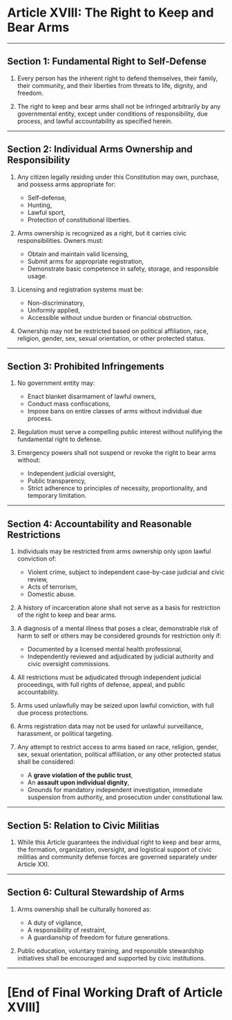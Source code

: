 # Article XVIII: The Right to Keep and Bear Arms

---

## Section 1: Fundamental Right to Self-Defense

1. Every person has the inherent right to defend themselves, their family, their community, and their liberties from threats to life, dignity, and freedom.

2. The right to keep and bear arms shall not be infringed arbitrarily by any governmental entity, except under conditions of responsibility, due process, and lawful accountability as specified herein.

---

## Section 2: Individual Arms Ownership and Responsibility

1. Any citizen legally residing under this Constitution may own, purchase, and possess arms appropriate for:

   - Self-defense,
   - Hunting,
   - Lawful sport,
   - Protection of constitutional liberties.

2. Arms ownership is recognized as a right, but it carries civic responsibilities. Owners must:

   - Obtain and maintain valid licensing,
   - Submit arms for appropriate registration,
   - Demonstrate basic competence in safety, storage, and responsible usage.

3. Licensing and registration systems must be:

   - Non-discriminatory,
   - Uniformly applied,
   - Accessible without undue burden or financial obstruction.

4. Ownership may not be restricted based on political affiliation, race, religion, gender, sex, sexual orientation, or other protected status.

---

## Section 3: Prohibited Infringements

1. No government entity may:

   - Enact blanket disarmament of lawful owners,
   - Conduct mass confiscations,
   - Impose bans on entire classes of arms without individual due process.

2. Regulation must serve a compelling public interest without nullifying the fundamental right to defense.

3. Emergency powers shall not suspend or revoke the right to bear arms without:

   - Independent judicial oversight,
   - Public transparency,
   - Strict adherence to principles of necessity, proportionality, and temporary limitation.

---

## Section 4: Accountability and Reasonable Restrictions

1. Individuals may be restricted from arms ownership only upon lawful conviction of:

   - Violent crime, subject to independent case-by-case judicial and civic review,
   - Acts of terrorism,
   - Domestic abuse.

2. A history of incarceration alone shall not serve as a basis for restriction of the right to keep and bear arms.

3. A diagnosis of a mental illness that poses a clear, demonstrable risk of harm to self or others may be considered grounds for restriction only if:

   - Documented by a licensed mental health professional,
   - Independently reviewed and adjudicated by judicial authority and civic oversight commissions.

4. All restrictions must be adjudicated through independent judicial proceedings, with full rights of defense, appeal, and public accountability.

5. Arms used unlawfully may be seized upon lawful conviction, with full due process protections.

6. Arms registration data may not be used for unlawful surveillance, harassment, or political targeting.

7. Any attempt to restrict access to arms based on race, religion, gender, sex, sexual orientation, political affiliation, or any other protected status shall be considered:

   - A **grave violation of the public trust**,
   - An **assault upon individual dignity**,
   - Grounds for mandatory independent investigation, immediate suspension from authority, and prosecution under constitutional law.

---

## Section 5: Relation to Civic Militias

1. While this Article guarantees the individual right to keep and bear arms, the formation, organization, oversight, and logistical support of civic militias and community defense forces are governed separately under Article XXI.

---

## Section 6: Cultural Stewardship of Arms

1. Arms ownership shall be culturally honored as:

   - A duty of vigilance,
   - A responsibility of restraint,
   - A guardianship of freedom for future generations.

2. Public education, voluntary training, and responsible stewardship initiatives shall be encouraged and supported by civic institutions.

---

# [End of Final Working Draft of Article XVIII]
